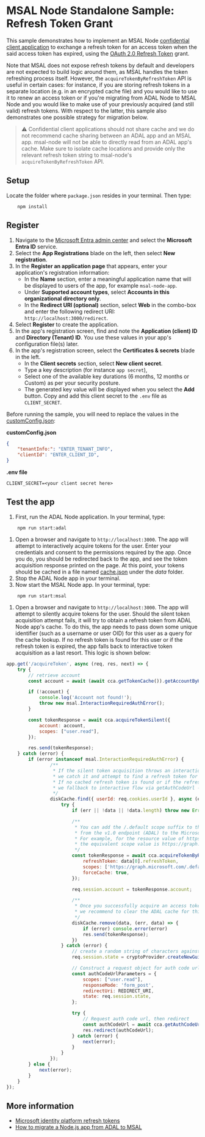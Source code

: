 # MSAL Node Standalone Sample: Refresh Token Grant

This sample demonstrates how to implement an MSAL Node [confidential client application](../../../lib/msal-node/docs/initialize-confidential-client-application.md) to exchange a refresh token for an access token when the said access token has expired, using the [OAuth 2.0 Refresh Token](https://oauth.net/2/grant-types/refresh-token/) grant.

Note that MSAL does not expose refresh tokens by default and developers are not expected to build logic around them, as MSAL handles the token refreshing process itself. However, the `acquireTokenByRefreshToken` API is useful in certain cases: for instance, if you are storing refresh tokens in a separate location (e.g. in an encrypted cache file) and you would like to use it to renew an access token or if you're migrating from ADAL Node to MSAL Node and you would like to make use of your previously acquired (and still valid) refresh tokens. With respect to the latter, this sample also demonstrates one possible strategy for migration below.

> :warning: Confidential client applications should not share cache and we do not recommend cache sharing between an ADAL app and an MSAL app. msal-node will not be able to directly read from an ADAL app's cache. Make sure to isolate cache locations and provide only the relevant refresh token string to msal-node's `acquireTokenByRefreshToken` API.

## Setup

Locate the folder where `package.json` resides in your terminal. Then type:

```console
    npm install
```

## Register

1. Navigate to the [Microsoft Entra admin center](https://entra.microsoft.com) and select the **Microsoft Entra ID** service.
1. Select the **App Registrations** blade on the left, then select **New registration**.
1. In the **Register an application page** that appears, enter your application's registration information:
    - In the **Name** section, enter a meaningful application name that will be displayed to users of the app, for example `msal-node-app`.
    - Under **Supported account types**, select **Accounts in this organizational directory only**.
    - In the **Redirect URI (optional)** section, select **Web** in the combo-box and enter the following redirect URI: `http://localhost:3000/redirect`.
1. Select **Register** to create the application.
1. In the app's registration screen, find and note the **Application (client) ID** and **Directory (Tenant) ID**. You use these values in your app's configuration file(s) later.
1. In the app's registration screen, select the **Certificates & secrets** blade in the left.
    - In the **Client secrets** section, select **New client secret**.
    - Type a key description (for instance `app secret`),
    - Select one of the available key durations (6 months, 12 months or Custom) as per your security posture.
    - The generated key value will be displayed when you select the **Add** button. Copy and add this client secret to the `.env` file as `CLIENT_SECRET`.

Before running the sample, you will need to replace the values in the [customConfig.json](./config/customConfig.json):

**customConfig.json**

```JSON
{
    "tenantInfo:": "ENTER_TENANT_INFO",
    "clientId": "ENTER_CLIENT_ID",
}
```

**.env file**

```
CLIENT_SECRET=<your client secret here>
```

## Test the app

1. First, run the ADAL Node application. In your terminal, type:

```console
    npm run start:adal
```

1. Open a browser and navigate to `http://localhost:3000`. The app will attempt to interactively acquire tokens for the user. Enter your credentials and consent to the permissions required by the app. Once you do, you should be redirected back to the app, and see the token acquisition response printed on the page. At this point, your tokens should be cached in a file named [cache.json](./data/cache.json) under the _data_ folder.
1. Stop the ADAL Node app in your terminal.
1. Now start the MSAL Node app. In your terminal, type:

```console
    npm run start:msal
```

1. Open a browser and navigate to `http://localhost:3000`. The app will attempt to silently acquire tokens for the user. Should the silent token acquisition attempt fails, it will try to obtain a refresh token from ADAL Node app's cache. To do this, the app needs to pass down some unique identifier (such as a username or user OID) for this user as a query for the cache lookup. If no refresh token is found for this user or if the refresh token is expired, the app falls back to interactive token acquisition as a last resort. This logic is shown below:

```JavaScript
app.get('/acquireToken', async (req, res, next) => {
    try {
        // retrieve account
        const account = await (await cca.getTokenCache()).getAccountByHomeId(req.session.account?.homeAccountId);

        if (!account) {
            console.log('Account not found!');
            throw new msal.InteractionRequiredAuthError();
        }

        const tokenResponse = await cca.acquireTokenSilent({
            account: account,
            scopes: ["user.read"],
        });

        res.send(tokenResponse);
    } catch (error) {
        if (error instanceof msal.InteractionRequiredAuthError) {
                /**
                 * If the silent token acquisition throws an interaction_required error,
                 * we catch it and attempt to find a refresh token for this user from ADAL cache.
                 * If no cached refresh token is found or if the refresh token is expired,
                 * we fallback to interactive flow via getAuthCodeUrl -> acquireTokenByCode.
                 */
                diskCache.find({ userId: req.cookies.userId }, async (err, data) => {
                    try {
                        if (err || !data || !data.length) throw new Error('Could not retrieve user cache');

                        /**
                         * You can add the /.default scope suffix to the resource to help migrate your apps
                         * from the v1.0 endpoint (ADAL) to the Microsoft identity platform (MSAL).
                         * For example, for the resource value of https://graph.microsoft.com,
                         * the equivalent scope value is https://graph.microsoft.com/.default
                         */
                        const tokenResponse = await cca.acquireTokenByRefreshToken({
                            refreshToken: data[0].refreshToken,
                            scopes: ['https://graph.microsoft.com/.default'],
                            forceCache: true,
                        });

                        req.session.account = tokenResponse.account;

                        /**
                         * Once you successfully acquire an access token using a refresh token,
                         * we recommend to clear the ADAL cache for this user.
                         */
                        diskCache.remove(data, (err, data) => {
                            if (error) console.error(error)
                            res.send(tokenResponse);
                        })
                    } catch (error) {
                        // create a random string of characters against csrf
                        req.session.state = cryptoProvider.createNewGuid();

                        // Construct a request object for auth code url
                        const authCodeUrlParameters = {
                            scopes: ["user.read"],
                            responseMode: 'form_post',
                            redirectUri: REDIRECT_URI,
                            state: req.session.state,
                        };

                        try {
                            // Request auth code url, then redirect
                            const authCodeUrl = await cca.getAuthCodeUrl(authCodeUrlParameters);
                            res.redirect(authCodeUrl);
                        } catch (error) {
                            next(error);
                        }
                    }
                });
        } else {
            next(error);
        }
    }
});
```

## More information

-   [Microsoft identity platform refresh tokens](https://docs.microsoft.com/azure/active-directory/develop/refresh-tokens)
-   [How to migrate a Node.js app from ADAL to MSAL](https://docs.microsoft.com/azure/active-directory/develop/msal-node-migration)
